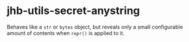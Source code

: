 # jhb-utils-secret-anystring
Behaves like a `str` or `bytes` object, but reveals only a small configurable amount of contents when `repr()` is applied to it.
